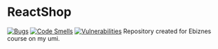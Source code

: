 # ReactShop
[![Bugs](https://sonarcloud.io/api/project_badges/measure?project=JTMalczewski_ReactShopBackend&metric=bugs)](https://sonarcloud.io/summary/new_code?id=JTMalczewski_ReactShopBackend)
[![Code Smells](https://sonarcloud.io/api/project_badges/measure?project=JTMalczewski_ReactShopBackend&metric=code_smells)](https://sonarcloud.io/summary/new_code?id=JTMalczewski_ReactShopBackend)
[![Vulnerabilities](https://sonarcloud.io/api/project_badges/measure?project=JTMalczewski_ReactShopBackend&metric=vulnerabilities)](https://sonarcloud.io/summary/new_code?id=JTMalczewski_ReactShopBackend)
Repository created for Ebiznes course on my umi.